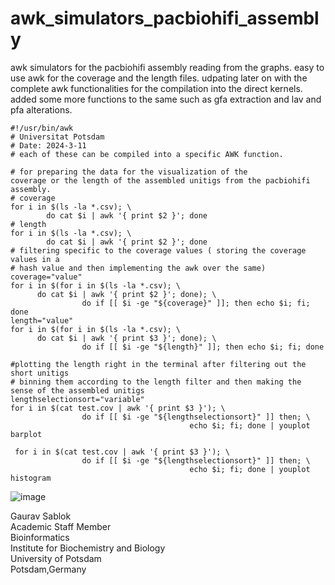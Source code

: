 # awk_simulators_pacbiohifi_assembly
awk simulators for the pacbiohifi assembly reading from the graphs. easy to use awk for the coverage and the length files. udpating later on with the complete awk functionalities for the compilation into the direct kernels. added some more functions to the same such as gfa extraction and lav and pfa alterations.

```
#!/usr/bin/awk
# Universitat Potsdam
# Date: 2024-3-11
# each of these can be compiled into a specific AWK function. 

# for preparing the data for the visualization of the
coverage or the length of the assembled unitigs from the pacbiohifi assembly. 
# coverage 
for i in $(ls -la *.csv); \ 
        do cat $i | awk '{ print $2 }'; done
# length
for i in $(ls -la *.csv); \
        do cat $i | awk '{ print $2 }'; done
# filtering specific to the coverage values ( storing the coverage values in a
# hash value and then implementing the awk over the same)
coverage="value"
for i in $(for i in $(ls -la *.csv); \
      do cat $i | awk '{ print $2 }'; done); \ 
                do if [[ $i -ge "${coverage}" ]]; then echo $i; fi; done
length="value"
for i in $(for i in $(ls -la *.csv); \
      do cat $i | awk '{ print $3 }'; done); \ 
                do if [[ $i -ge "${length}" ]]; then echo $i; fi; done

#plotting the length right in the terminal after filtering out the short unitigs
# binning them according to the length filter and then making the sense of the assembled unitigs
lengthselectionsort="variable"
for i in $(cat test.cov | awk '{ print $3 }'); \
                do if [[ $i -ge "${lengthselectionsort}" ]] then; \ 
                                        echo $i; fi; done | youplot barplot

 for i in $(cat test.cov | awk '{ print $3 }'); \
                do if [[ $i -ge "${lengthselectionsort}" ]] then; \ 
                                        echo $i; fi; done | youplot histogram
```
![image](https://github.com/sablokgaurav/awk_simulators_pacbiohifi_assembly/blob/main/plotimage.png)

Gaurav Sablok \
Academic Staff Member \
Bioinformatics \
Institute for Biochemistry and Biology \
University of Potsdam \
Potsdam,Germany

